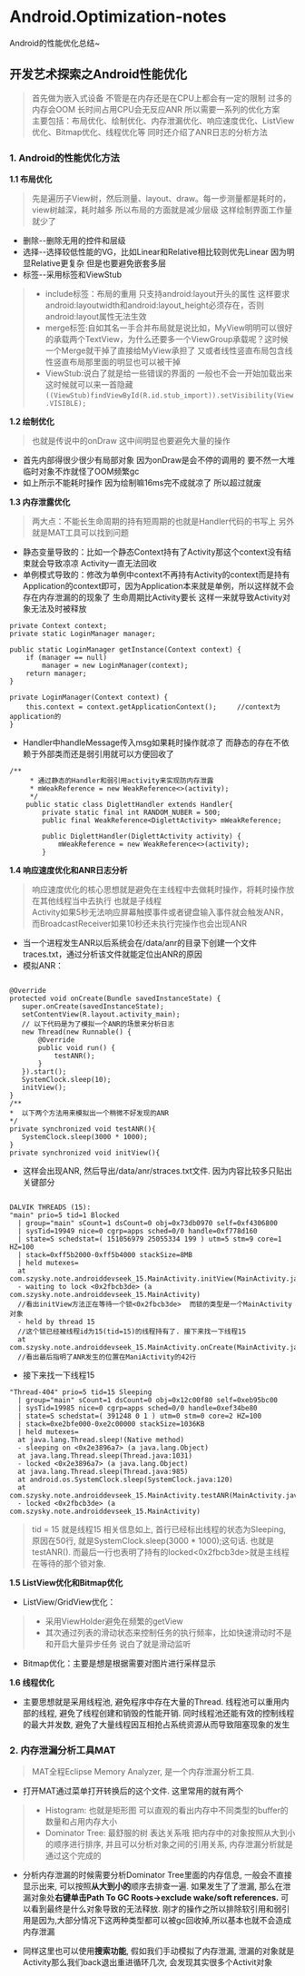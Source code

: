 # Android.Optimization-notes
Android的性能优化总结~

## 开发艺术探索之Android性能优化
> 首先做为嵌入式设备 不管是在内存还是在CPU上都会有一定的限制 过多的内存会OOM 长时间占用CPU会无反应ANR 所以需要一系列的优化方案    
主要包括：布局优化、绘制优化、内存泄漏优化、响应速度优化、ListView优化、Bitmap优化、线程优化等  同时还介绍了ANR日志的分析方法

### 1. Android的性能优化方法

**1.1 布局优化** 
> 先是遍历子View树，然后测量、layout、draw。每一步测量都是耗时的，view树越深，耗时越多 所以布局的方面就是减少层级 这样绘制界面工作量就少了    
* 删除--删除无用的控件和层级    
* 选择--选择较低性能的VG，比如Linear和Relative相比较则优先Linear 因为明显Relative更复杂 但是也要避免嵌套多层   
* 标签--采用标签和ViewStub    
> * include标签：布局的重用 只支持android:layout开头的属性 这样要求android:layoutwidth和android:layout_height必须存在，否则android:layout属性无法生效    
> * merge标签:自如其名一手合并布局就是说比如，MyView明明可以很好的承载两个TextView，为什么还要多一个ViewGroup承载呢？这时候一个Merge就干掉了直接给MyView承担了   又或者线性竖直布局包含线性竖直布局那里面的明显也可以被干掉    
> * ViewStub:说白了就是给一些错误的界面的 一般也不会一开始加载出来 这时候就可以来一首隐藏
` ((ViewStub)findViewById(R.id.stub_import)).setVisibility(View.VISIBLE); `

**1.2 绘制优化** 
> 也就是传说中的onDraw 这中间明显也要避免大量的操作    
* 首先内部得很少很少有局部对象 因为onDraw是会不停的调用的 要不然一大堆临时对象不炸就怪了OOM频繁gc   
* 如上所示不能耗时操作  因为绘制嘛16ms完不成就凉了 所以超过就废

**1.3 内存泄露优化** 
> 两大点：不能长生命周期的持有短周期的也就是Handler代码的书写上 另外就是MAT工具可以找到问题    
* 静态变量导致的：比如一个静态Context持有了Activity那这个context没有结束就会导致凉凉 Activity一直无法回收   
* 单例模式导致的：修改为单例中context不再持有Activity的context而是持有Application的context即可，因为Application本来就是单例，所以这样就不会存在内存泄漏的的现象了  生命周期比Activity要长  这样一来就导致Activity对象无法及时被释放   
```
private Context context;
private static LoginManager manager;

public static LoginManager getInstance(Context context) {
    if (manager == null)
        manager = new LoginManager(context);
    return manager;
}

private LoginManager(Context context) {
    this.context = context.getApplicationContext();     //context为application的
}
```

* Handler中handleMessage传入msg如果耗时操作就凉了 而静态的存在不依赖于外部类而还是弱引用就可以方便回收了
```
/**
     * 通过静态的Handler和弱引用activity来实现防内存泄露
     * mWeakReference = new WeakReference<>(activity);
     */
    public static class DiglettHandler extends Handler{
        private static final int RANDOM_NUBER = 500;
        public final WeakReference<DiglettActivity> mWeakReference;

        public DiglettHandler(DiglettActivity activity) {
            mWeakReference = new WeakReference<>(activity);
        }
```

**1.4 响应速度优化和ANR日志分析**   
> 响应速度优化的核心思想就是避免在主线程中去做耗时操作，将耗时操作放在其他线程当中去执行 也就是子线程   
Activity如果5秒无法响应屏幕触摸事件或者键盘输入事件就会触发ANR，而BroadcastReceiver如果10秒还未执行完操作也会出现ANR    

* 当一个进程发生ANR以后系统会在/data/anr的目录下创建一个文件traces.txt，通过分析该文件就能定位出ANR的原因      
* 模拟ANR：
```

@Override
protected void onCreate(Bundle savedInstanceState) {
   super.onCreate(savedInstanceState);
   setContentView(R.layout.activity_main);
   // 以下代码是为了模拟一个ANR的场景来分析日志
   new Thread(new Runnable() {
       @Override
       public void run() {
           testANR();
       }
   }).start();
   SystemClock.sleep(10);
   initView();
}
/**
*  以下两个方法用来模拟出一个稍微不好发现的ANR
*/
private synchronized void testANR(){
   SystemClock.sleep(3000 * 1000);
}
private synchronized void initView(){
```

* 这样会出现ANR, 然后导出/data/anr/straces.txt文件. 因为内容比较多只贴出关键部分     
```

DALVIK THREADS (15):
"main" prio=5 tid=1 Blocked
  | group="main" sCount=1 dsCount=0 obj=0x73db0970 self=0xf4306800
  | sysTid=19949 nice=0 cgrp=apps sched=0/0 handle=0xf778d160
  | state=S schedstat=( 151056979 25055334 199 ) utm=5 stm=9 core=1 HZ=100
  | stack=0xff5b2000-0xff5b4000 stackSize=8MB
  | held mutexes=
  at com.szysky.note.androiddevseek_15.MainActivity.initView(MainActivity.java:0)
  - waiting to lock <0x2fbcb3de> (a com.szysky.note.androiddevseek_15.MainActivity)     
  //看出initView方法正在等待一个锁<0x2fbcb3de>  而锁的类型是一个MainActivity对象
  - held by thread 15
  //这个锁已经被线程id为15(tid=15)的线程持有了. 接下来找一下线程15
  at com.szysky.note.androiddevseek_15.MainActivity.onCreate(MainActivity.java:42)
  //看出最后指明了ANR发生的位置在ManiActivity的42行
```

* 接下来找一下线程15   
```
"Thread-404" prio=5 tid=15 Sleeping
  | group="main" sCount=1 dsCount=0 obj=0x12c00f80 self=0xeb95bc00
  | sysTid=19985 nice=0 cgrp=apps sched=0/0 handle=0xef34be80
  | state=S schedstat=( 391248 0 1 ) utm=0 stm=0 core=2 HZ=100
  | stack=0xe2bfe000-0xe2c00000 stackSize=1036KB
  | held mutexes=
  at java.lang.Thread.sleep!(Native method)
  - sleeping on <0x2e3896a7> (a java.lang.Object)
  at java.lang.Thread.sleep(Thread.java:1031)
  - locked <0x2e3896a7> (a java.lang.Object)
  at java.lang.Thread.sleep(Thread.java:985)
  at android.os.SystemClock.sleep(SystemClock.java:120)
  at com.szysky.note.androiddevseek_15.MainActivity.testANR(MainActivity.java:50)
  - locked <0x2fbcb3de> (a com.szysky.note.androiddevseek_15.MainActivity)
```

> tid = 15 就是线程15 相关信息如上, 首行已经标出线程的状态为Sleeping, 原因在50行, 就是SystemClock.sleep(3000 * 1000);这句话. 也就是testANR(). 而最后一行也表明了持有的locked<0x2fbcb3de>就是主线程在等待的那个锁对象.

**1.5 ListView优化和Bitmap优化** 

* ListView/GridView优化：
> * 采用ViewHolder避免在频繁的getView   
> * 其次通过列表的滑动状态来控制任务的执行频率，比如快速滑动时不是和开启大量异步任务  说白了就是滑动监听

* Bitmap优化：主要是想是根据需要对图片进行采样显示

**1.6 线程优化** 

* 主要思想就是采用线程池, 避免程序中存在大量的Thread. 线程池可以重用内部的线程, 避免了线程创建和销毁的性能开销. 同时线程池还能有效的控制线程的最大并发数, 避免了大量线程因互相抢占系统资源从而导致阻塞现象的发生

### 2. 内存泄漏分析工具MAT
> MAT全程Eclipse Memory Analyzer, 是一个内存泄漏分析工具.  

* 打开MAT通过菜单打开转换后的这个文件. 这里常用的就有两个   

> * Histogram: 也就是矩形图 可以直观的看出内存中不同类型的buffer的数量和占用内存大小  
> * Dominator Tree: 最舒服的树  表达关系哦 把内存中的对象按照从大到小的顺序进行排序, 并且可以分析对象之间的引用关系, 内存泄漏分析就是通过这个完成的

* 分析内存泄漏的时候需要分析Dominator Tree里面的内存信息, 一般会不直接显示出来, 可以按照**从大到小的**顺序去排查一遍. 如果发生了了泄漏, 那么在泄漏对象处**右键单击Path To GC Roots->exclude wake/soft references.** 可以看到最终是什么对象导致的无法释放. 刚才的操作之所以排除软引用和弱引用是因为,大部分情况下这两种类型都可以被gc回收掉,所以基本也就不会造成内存泄漏   

* 同样这里也可以使用**搜索功能**, 假如我们手动模拟了内存泄漏, 泄漏的对象就是Activity那么我们back退出重进循环几次, 会发现其实很多个Activit对象


